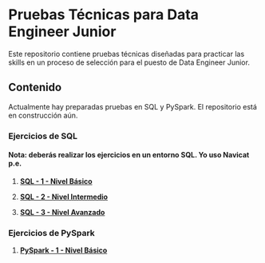 # Pruebas Técnicas para Data Engineer Junior

Este repositorio contiene pruebas técnicas diseñadas para practicar las skills en un proceso de selección para el puesto de Data Engineer Junior.
## Contenido

Actualmente hay preparadas pruebas en SQL y PySpark. El repositorio está en construcción aún.

### Ejercicios de SQL

#### Nota: deberás realizar los ejercicios en un entorno SQL. Yo uso Navicat p.e.

1. **[SQL - 1 - Nivel Básico](notebooks\sql\SQL_1_Basico.ipynb)**

1. **[SQL - 2 - Nivel Intermedio](\notebooks\sql\SQL_2_Intermedio.ipynb)**

1. **[SQL - 3 - Nivel Avanzado](\notebooks\sql\SQL_3_Avanzado.ipynb)**

### Ejercicios de PySpark

1. **[PySpark - 1 - Nivel Básico](pruebas_tecnicas\notebooks\pyspark\PySpark_1_Basico.ipynb)**
